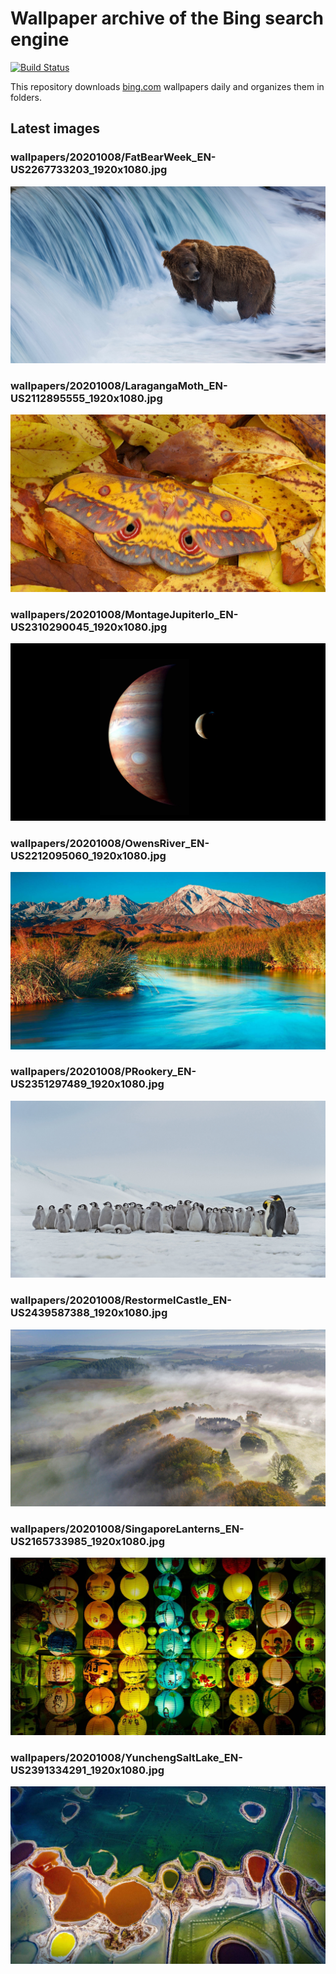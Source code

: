 # Wallpaper archive of the Bing search engine

[![Build Status](https://travis-ci.org/kijart/bing-daily-images-dl.svg?branch=wallpapers)](https://travis-ci.org/kijart/bing-daily-images-dl)

This repository downloads [bing.com](https://www.bing.com) wallpapers daily and organizes them in folders.

## Latest images

<!-- Wallpapers -->

### wallpapers/20201008/FatBearWeek_EN-US2267733203_1920x1080.jpg

![wallpapers/20201008/FatBearWeek_EN-US2267733203_1920x1080.jpg](wallpapers/20201008/FatBearWeek_EN-US2267733203_1920x1080.jpg)

### wallpapers/20201008/LaragangaMoth_EN-US2112895555_1920x1080.jpg

![wallpapers/20201008/LaragangaMoth_EN-US2112895555_1920x1080.jpg](wallpapers/20201008/LaragangaMoth_EN-US2112895555_1920x1080.jpg)

### wallpapers/20201008/MontageJupiterIo_EN-US2310290045_1920x1080.jpg

![wallpapers/20201008/MontageJupiterIo_EN-US2310290045_1920x1080.jpg](wallpapers/20201008/MontageJupiterIo_EN-US2310290045_1920x1080.jpg)

### wallpapers/20201008/OwensRiver_EN-US2212095060_1920x1080.jpg

![wallpapers/20201008/OwensRiver_EN-US2212095060_1920x1080.jpg](wallpapers/20201008/OwensRiver_EN-US2212095060_1920x1080.jpg)

### wallpapers/20201008/PRookery_EN-US2351297489_1920x1080.jpg

![wallpapers/20201008/PRookery_EN-US2351297489_1920x1080.jpg](wallpapers/20201008/PRookery_EN-US2351297489_1920x1080.jpg)

### wallpapers/20201008/RestormelCastle_EN-US2439587388_1920x1080.jpg

![wallpapers/20201008/RestormelCastle_EN-US2439587388_1920x1080.jpg](wallpapers/20201008/RestormelCastle_EN-US2439587388_1920x1080.jpg)

### wallpapers/20201008/SingaporeLanterns_EN-US2165733985_1920x1080.jpg

![wallpapers/20201008/SingaporeLanterns_EN-US2165733985_1920x1080.jpg](wallpapers/20201008/SingaporeLanterns_EN-US2165733985_1920x1080.jpg)

### wallpapers/20201008/YunchengSaltLake_EN-US2391334291_1920x1080.jpg

![wallpapers/20201008/YunchengSaltLake_EN-US2391334291_1920x1080.jpg](wallpapers/20201008/YunchengSaltLake_EN-US2391334291_1920x1080.jpg)

